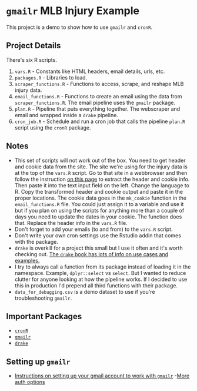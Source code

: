 
# `gmailr` MLB Injury Example

<!-- badges: start -->
<!-- badges: end -->

This project is a demo to show how to use `gmailr` and `cronR`.

## Project Details

There's six R scripts.

1. `vars.R` - Constants like HTML headers, email details, urls, etc.
2. `packages.R` - Libraries to load.
3. `scraper_functions.R` - Functions to access, scrape, and reshape MLB injury data.
4. `email_functions.R` - Functions to create an email using the data from `scraper_functions.R`. The email pipeline uses the `gmailr` package.
5. `plan.R` - Pipeline that puts everything together. The webscraper and email and wrapped inside a `drake` pipeline.
6. `cron_job.R` - Schedule and run a cron job that calls the pipeline `plan.R` script using the `cronR` package.

## Notes

- This set of scripts will not work out of the box. You need to get header and cookie data from the site. The site we're using for the injury data is at the top of the `vars.R` script. Go to that site in a webbrowser and then follow the instruction [on this page](https://curl.trillworks.com/) to extract the header and cookie info. Then paste it into the text input field on the left. Change the language to R. Copy the transformed header and cookie output and paste it in the proper locations. The cookie data goes in the `mk_cookie` function in the `email_functions.R` file. You could just assign it to a variable and use it but if you plan on using the scripts for anything more than a couple of days you need to update the dates in your cookie. The function does that. Replace the header info in the `vars.R` file.
- Don't forget to add your emails (to and from) to the `vars.R` script.
- Don't write your own cron settings use the Rstudio addin that comes with the package.
- `drake` is overkill for a project this small but I use it often and it's worth checking out. [The `drake` book has lots of info on use cases and examples.](https://books.ropensci.org/drake/)
- I try to always call a function from its package instead of loading it in the namespace. Example, `dplyr::select` vs `select`. But I wanted to reduce clutter for anyone looking at how the pipeline works. If I decided to use this in production I'd prepend all third functions with their package.
- `data_for_debugging.csv` is a demo dataset to use if you're troubleshooting `gmailr`.

## Important Packages

- [`cronR`](https://github.com/bnosac/cronR)
- [`gmailr`](https://github.com/r-lib/gmailr)
- [`drake`](https://github.com/ropensci/drake)

## Setting up `gmailr`

- [Instructions on setting up your gmail account to work with `gmailr`](https://www.infoworld.com/article/3398701/how-to-send-email-from-r-and-gmail.html)
-[More auth options](https://gargle.r-lib.org/articles/non-interactive-auth.html#provide-an-oauth-token-directly)

